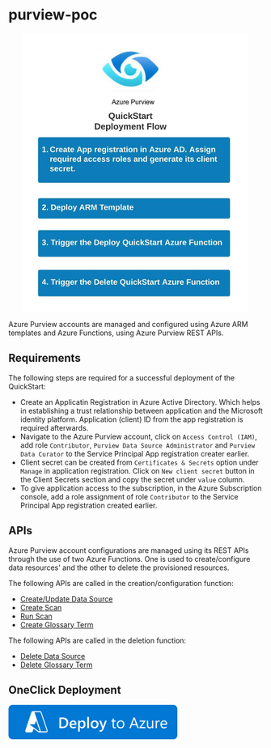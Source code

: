 # purview-poc

<p align="center">
  <img src="./images/Purview_QuickStart_Flow_Diagram.jpeg" width="446" height="550">
</p>

Azure Purview accounts are managed and configured using Azure ARM templates and Azure Functions, using Azure Purview REST APIs.

## Requirements

The following steps are required for a successful deployment of the QuickStart:

* Create an Applicatin Registration in Azure Active Directory. Which helps in establishing a trust relationship between application and the Microsoft identity platform. Application (client) ID from the app registration is required afterwards.
* Navigate to the Azure Purview account, click on `Access Control (IAM)`, add role `Contributor`, `Purview Data Source Administrator` and `Purview Data Curator` to the Service Principal App registration creater earlier.
* Client secret can be created from `Certificates & Secrets` option under `Manage` in application registration. Click on `New client secret` button in the Client Secrets section and copy the secret under `value` column. 
* To give application access to the subscription, in the Azure Subscription console, add a role assignment of role `Contributor` to the Service Principal App registration created earlier.

## APIs

Azure Purview account configurations are managed using its REST APIs through the use of two Azure Functions. One is used to create/configure data resources' and the other to delete the provisioned resources.

The following APIs are called in the creation/configuration function:

* [Create/Update Data Source](https://docs.microsoft.com/en-us/rest/api/purview/scanningdataplane/data-sources/create-or-update)
* [Create Scan](https://docs.microsoft.com/en-us/rest/api/purview/scanningdataplane/scans/create-or-update)
* [Run Scan](https://docs.microsoft.com/en-us/rest/api/purview/scanningdataplane/scan-result/run-scan)
* [Create Glossary Term](https://atlas.apache.org/api/v2/resource_GlossaryREST.html#resource_GlossaryREST_createGlossaryTerm_POST)

The following APIs are called in the deletion function:

* [Delete Data Source](https://docs.microsoft.com/en-us/rest/api/purview/scanningdataplane/data-sources/delete)
* [Delete Glossary Term](https://atlas.apache.org/api/v2/resource_GlossaryREST.html#resource_GlossaryREST_deleteGlossaryTerm_DELETE)

## OneClick Deployment

[![Deploy To Azure](https://raw.githubusercontent.com/Azure/azure-quickstart-templates/master/1-CONTRIBUTION-GUIDE/images/deploytoazure.svg?sanitize=true)](https://portal.azure.com/#create/Microsoft.Template/uri/https%3A%2F%2Fraw.githubusercontent.com%2Fosamaemumba%2Fpurview-poc%2Fadf%2Fazuredeploy.json)
